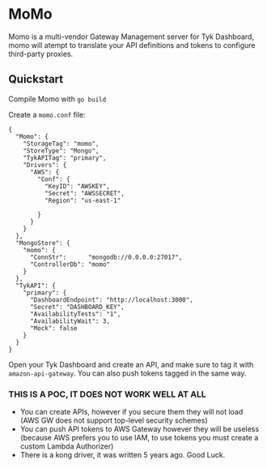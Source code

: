 # MoMo
Momo is a multi-vendor Gateway Management server for Tyk Dashboard, momo will atempt to translate your API definitions and tokens to configure third-party proxies.

## Quickstart

Compile Momo with `go build`

Create a `momo.conf` file:

```azure
{
  "Momo": {
    "StorageTag": "momo",
    "StoreType": "Mongo",
    "TykAPITag": "primary",
    "Drivers": {
      "AWS": {
        "Conf": {
          "KeyID": "AWSKEY",
          "Secret": "AWSSECRET",
          "Region": "us-east-1"

        }
      }
    }
  },
  "MongoStore": {
    "momo": {
      "ConnStr":      "mongodb://0.0.0.0:27017",
      "ControllerDb": "momo"
    }
  },
  "TykAPI": {
    "primary": {
      "DashboardEndpoint": "http://localhost:3000",
      "Secret": "DASHBOARD_KEY",
      "AvailabilityTests": "1",
      "AvailabilityWait": 3,
      "Mock": false
    }
  }
}
```

Open your Tyk Dashboard and create an API, and make sure to tag it with `amazon-api-gateway`. You can also push tokens tagged in the same way.

### THIS IS A POC, IT DOES NOT WORK WELL AT ALL
- You can create APIs, however if you secure them they will not load (AWS GW does not support top-level security schemes)
- You can push API tokens to AWS Gateway however they will be useless (because AWS prefers you to use IAM, to use tokens you must create a custom Lambda Authorizer)
- There is a kong driver, it was written 5 years ago. Good Luck.

